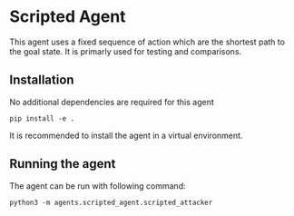 # Scripted Agent
This agent uses a fixed sequence of action which are the shortest path to the goal state. It is primarly used for testing and comparisons.

## Installation
No additional dependencies are required for this agent

```
pip install -e . 
```
It is recommended to install the agent in a virtual environment.

## Running the agent
The agent can be run with following command:
```
python3 -m agents.scripted_agent.scripted_attacker
```
